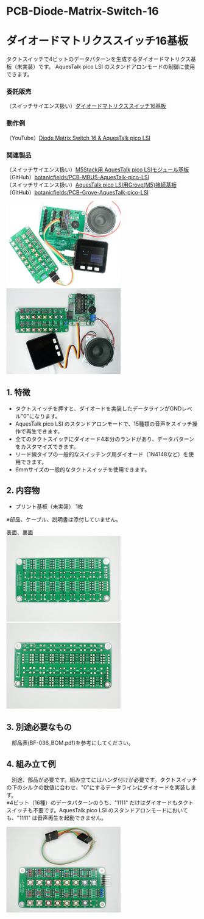 # PCB-Diode-Matrix-Switch-16

# ダイオードマトリクススイッチ16基板
タクトスイッチで4ビットのデータパターンを生成するダイオードマトリクス基板（未実装）です。
AquesTalk pico LSI のスタンドアロンモードの制御に使用できます。

### 委託販売
（スイッチサイエンス扱い）[ダイオードマトリクススイッチ16基板](https://www.switch-science.com/catalog/7626/)

### 動作例
（YouTube）[Diode Matrix Switch 16 & AquesTalk pico LSI](https://youtu.be/Nlrulnu14eA)  

### 関連製品
（スイッチサイエンス扱い）[M5Stack用 AquesTalk pico LSIモジュール基板](https://www.switch-science.com/catalog/7624/)  
（GitHub）[botanicfields/PCB-MBUS-AquesTalk-pico-LSI](https://github.com/botanicfields/PCB-MBUS-AquesTalk-pico-LSI)  
（スイッチサイエンス扱い）[AquesTalk pico LSI用Grove(M5)接続基板](https://www.switch-science.com/catalog/7625/)  
（GitHub）[botanicfields/PCB-Grove-AquesTalk-pico-LSI](https://github.com/botanicfields/PCB-Grove-AquesTalk-pico-LSI)  

<img src="./image/socket3.JPG" width=300> <img src="./image/standalone.JPG" width=300>

## 1. 特徴
- タクトスイッチを押すと、ダイオードを実装したデータラインがGNDレベル"0"になります。
- AquesTalk pico LSI のスタンドアロンモードで、15種類の音声をスイッチ操作で再生できます。
- 全てのタクトスイッチにダイオード4本分のランドがあり、データパターンをカスタマイズできます。
- リード線タイプの一般的なスイッチング用ダイオード（1N4148など）を使用できます。
- 6mmサイズの一般的なタクトスイッチを使用できます。

## 2. 内容物
- プリント基板（未実装） 1枚

※部品、ケーブル、説明書は添付していません。

表面、裏面  
<img src="./image/front.JPG" width=300> <img src="./image/back.JPG" width=300>

## 3. 別途必要なもの
　部品表(BF-036_BOM.pdf)を参考にしてください。

## 4. 組み立て例
　別途、部品が必要です。組み立てにはハンダ付けが必要です。タクトスイッチの下のシルクの数値に合わせ、"0"にするデータラインにダイオードを実装します。  
※4ビット（16種）のデータパターンのうち、"1111" だけはダイオードもタクトスイッチも不要です。AquesTalk pico LSI のスタンドアロンモードにおいても、"1111" は音声再生を起動できません。

<img src="./image/asm.JPG" width=300>
